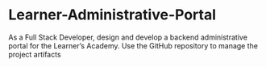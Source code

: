 # Learner-Administrative-Portal
As a Full Stack Developer, design and develop a backend administrative portal for the Learner’s Academy. Use the GitHub repository to manage the project artifacts
